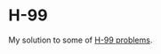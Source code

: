 # H-99
My solution to some of [H-99 problems](https://wiki.haskell.org/H-99:_Ninety-Nine_Haskell_Problems).

